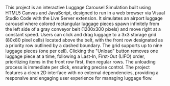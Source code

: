 This project is an interactive Luggage Carousel Simulation built using HTML5 Canvas and JavaScript, designed to run in a web browser via Visual Studio Code with the Live Server extension. It simulates an airport luggage carousel where colored rectangular luggage pieces spawn infinitely from the left side of a gray conveyor belt (1200x300 pixels) and move right at a constant speed. Users can click and drag luggage to a 3x3 storage grid (80x80 pixel cells) located above the belt, with the front row designated as a priority row outlined by a dashed boundary. The grid supports up to nine luggage pieces (one per cell). Clicking the "Unload" button removes one luggage piece at a time, following a Last-In, First-Out (LIFO) order, prioritizing items in the front row first, then regular rows. The unloading process is immediate per click, ensuring precise control. The project features a clean 2D interface with no external dependencies, providing a responsive and engaging user experience for managing luggage flow.
